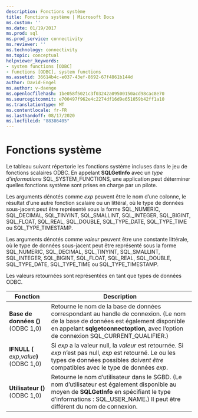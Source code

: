 ```yaml
---
description: Fonctions système
title: Fonctions système | Microsoft Docs
ms.custom: ''
ms.date: 01/19/2017
ms.prod: sql
ms.prod_service: connectivity
ms.reviewer: ''
ms.technology: connectivity
ms.topic: conceptual
helpviewer_keywords:
- system functions [ODBC]
- functions [ODBC], system functions
ms.assetid: 36614b4c-e037-43ef-8692-67f4861b144d
author: David-Engel
ms.author: v-daenge
ms.openlocfilehash: 1be058f5021c3f03242a09500150acd98cac8e70
ms.sourcegitcommit: e700497f962e4c2274df16d9e651059b42ff1a10
ms.translationtype: MT
ms.contentlocale: fr-FR
ms.lasthandoff: 08/17/2020
ms.locfileid: "88386405"
---
```

# <a name="system-functions"></a>Fonctions système
Le tableau suivant répertorie les fonctions système incluses dans le jeu de fonctions scalaires ODBC. En appelant **SQLGetInfo** avec un *type d’informations* SQL_SYSTEM_FUNCTIONS, une application peut déterminer quelles fonctions système sont prises en charge par un pilote.  
  
 Les arguments dénotés comme *exp* peuvent être le nom d’une colonne, le résultat d’une autre fonction scalaire ou un littéral, où le type de données sous-jacent peut être représenté sous la forme SQL_NUMERIC, SQL_DECIMAL, SQL_TINYINT, SQL_SMALLINT, SQL_INTEGER, SQL_BIGINT, SQL_FLOAT, SQL_REAL, SQL_DOUBLE, SQL_TYPE_DATE, SQL_TYPE_TIME ou SQL_TYPE_TIMESTAMP.  
  
 Les arguments dénotés comme *valeur* peuvent être une constante littérale, où le type de données sous-jacent peut être représenté sous la forme SQL_NUMERIC, SQL_DECIMAL, SQL_TINYINT, SQL_SMALLINT, SQL_INTEGER, SQL_BIGINT, SQL_FLOAT, SQL_REAL, SQL_DOUBLE, SQL_TYPE_DATE, SQL_TYPE_TIME ou SQL_TYPE_TIMESTAMP.  
  
 Les valeurs retournées sont représentées en tant que types de données ODBC.  
  
|Fonction|Description|  
|--------------|-----------------|  
|**Base de données ()**  (ODBC 1,0)|Retourne le nom de la base de données correspondant au handle de connexion. (Le nom de la base de données est également disponible en appelant **sqlgetconnectoption,** avec l’option de connexion SQL_CURRENT_QUALIFIER.)|  
|**IFNULL (** _exp_,_value_**)**  (ODBC 1,0)|Si *exp* a la valeur null, la *valeur* est retournée. Si *exp* n’est pas null, *exp* est retourné. Le ou les types de données possibles *doivent être* compatibles avec le type de données *exp*.|  
|**Utilisateur ()**  (ODBC 1,0)|Retourne le nom d’utilisateur dans le SGBD. (Le nom d’utilisateur est également disponible au moyen de **SQLGetInfo** en spécifiant le type d’informations : SQL_USER_NAME.) Il peut être différent du nom de connexion.|
